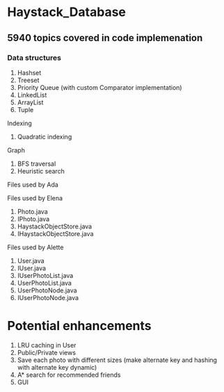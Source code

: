 # Haystack_Database

## 5940 topics covered in code implemenation 

### Data structures 
1. Hashset 
2. Treeset 
3. Priority Queue (with custom Comparator implementation) 
4. LinkedList 
5. ArrayList 
6. Tuple 

Indexing 
1. Quadratic indexing 

Graph 
1. BFS traversal
2. Heuristic search 


Files used by Ada



Files used by Elena 
1. Photo.java
2. IPhoto.java
3. HaystackObjectStore.java
4. IHaystackObjectStore.java


Files used by Alette
1. User.java
2. IUser.java
3. IUserPhotoList.java
4. UserPhotoList.java
5. UserPhotoNode.java
6. IUserPhotoNode.java


# Potential enhancements 
1. LRU caching in User 
2. Public/Private views 
3. Save each photo with different sizes (make alternate key and hashing with alternate key dynamic) 
4. A* search for recommended friends 
5. GUI 

